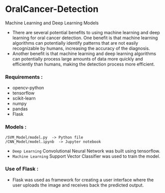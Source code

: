 # OralCancer-Detection
Machine Learning and Deep Learning Models

- There are several potential benefits to using machine learning and deep learning for oral cancer detection. One benefit is that machine learning algorithms can potentially identify patterns that are not easily recognizable by humans, increasing the accuracy of the diagnosis. 
- Another benefit is that machine learning and deep learning algorithms can potentially process large amounts of data more quickly and efficiently than humans, making the detection process more efficient.

### Requirements :
- opencv-python
- tensorflow
- scikit-learn
- numpy
- pandas
- Flask

### Models :
    /SVM_Model/model.py  -> Python file
    /CNN_Model/model.ipynb  -> Jupyter notebook
- `Deep Learning` Convolutional Neural Network was built using tensorflow.
- `Machine Learning` Support Vector Classifier was used to train the model.

### Use of Flask :
- Flask was used as framework for creating a user interface where the user uploads the image and receives back the predicted output.
